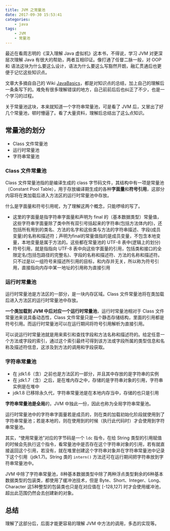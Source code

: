 ```yaml
---
title: JVM 之常量池
date: 2017-09-30 15:53:41
categories:
    - java
tags:
    - JVM
    - 常量池
---
```


最近在看周志明的《深入理解 Java 虚拟机》这本书，不得说，学习 JVM 对更深层次理解 Java 有很大的帮助，两者互相印证。像打通了任督二脉一般，对 OOP 和 语法这块为什么要这么设计，语法为什么要这么写豁然开朗，融汇贯通后也更便于记忆这些知识点。  

文章大多摘自自己的 Wiki [JavaBasics](https://github.com/HackerOO7/hackeroo7.github.com/wiki/Java-Basics)，都是对知识点的总结，加上自己的理解后一条条写下的。难免有很多理解错误的地方，自己前前后后也纠正了不少，也是一个学习的过程。  

关于常量池这块，本来就知道一个字符串常量池，可是看了 JVM 后，又冒出了好几个常量池，顿时懵逼了。看了大量资料，理解后总结出了这么点知识。

<!--more-->

## 常量池的划分

- Class 文件常量池
- 运行时常量池
- 字符串常量池

### Class 文件常量池

Class 文件常量池指的是编译生成的 class 字节码文件，其结构中有一项是常量池（Constant Pool Table），用于存放编译期生成的各种**字面量**和**符号引用**，这部分内容将在类加载后进入方法区的运行时常量池中存放。 

什么是字面量和符号引用呢，为了理解这两个概念，只能啰嗦的写了。
- 这里的字面量是指字符串字面量和声明为 final 的（基本数据类型）常量值，这些字符串字面量除了类中所有双引号括起来的字符串(包括方法体内的)，还包括所有用到的类名、方法的名字和这些类与方法的字符串描述、字段(成员变量)的名称和描述符；声明为final的常量值指的是成员变量，不包含本地变量，本地变量是属于方法的。这些都在常量池的 UTF-8 表中(逻辑上的划分)
- 符号引用，就是指指向 UTF-8 表中向这些字面量的引用，包括类和接口的全限定名(包括包路径的完整名)、字段的名称和描述符、方法的名称和描述符。只不过是以一组符号来描述所引用的目标，和内存并无关，所以称为符号引用，直接指向内存中某一地址的引用称为直接引用

### 运行时常量池

运行时常量池是方法区的一部分，是一块内存区域。Class 文件常量池将在类加载后进入方法区的运行时常量池中存放。

**一个类加载到 JVM 中后对应一个运行时常量池**，运行时常量池相对于 Class 文件常量池来说具备动态性，Class 文件常量只是一个静态存储结构，里面的引用都是符号引用。而运行时常量池可以在运行期间将符号引用解析为直接引用。 

可以说运行时常量池就是用来索引和查找字段和方法名称和描述符的。给定任意一个方法或字段的索引，通过这个索引最终可得到该方法或字段所属的类型信息和名称及描述符信息，这涉及到方法的调用和字段获取。

### 字符串常量池

- 在 jdk1.6（含）之前也是方法区的一部分，并且其中存放的是字符串的实例
- 在 jdk1.7（含）之后，是在堆内存之中，存储的是字符串对象的引用，字符串实例是在堆中
- jdk1.8 已移除永久代，字符串常量池是在本地内存当中，存储的也只是引用 

**字符串常量池是全局**的，JVM 中独此一份，因此也称为全局字符串常量池。 

运行时常量池中的字符串字面量若是成员的，则在类的加载初始化阶段就使用到了字符串常量池；若是本地的，则在使用到的时候（执行此代码时）才会使用到字符串常量池。 

其实，“使用常量池”对应的字节码是一个 `ldc` 指令，在给 String 类型的引用赋值的时候会先执行这个指令，看常量池中是否存在这个字符串对象的引用，若有就直接返回这个引用，若没有，就在堆里创建这个字符串对象并在字符串常量池中记录下这个引用（jdk1.7)。String 类的 `intern()` 方法还可在运行期间把字符串放到字符串常量池中。 

JVM 中除了字符串常量池，8种基本数据类型中除了两种浮点类型剩余的6种基本数据类型的包装类，都使用了缓冲池技术，但是 Byte、Short、Integer、Long、Character 这5种整型的包装类也只是在对应值在 [-128,127] 时才会使用缓冲池，超出此范围仍然会去创建新的对象。

## 总结

理解了这部分后，后面才能更容易的理解 JVM 中方法的调用，多态的实现等。




